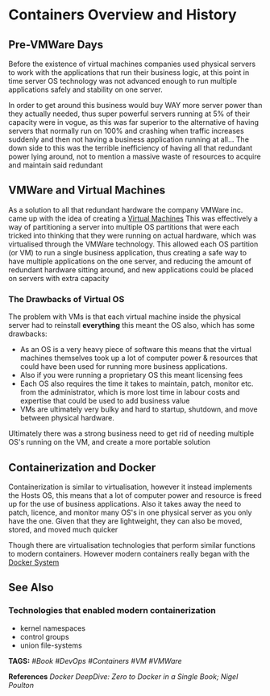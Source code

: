 # Containers Overview and History

## Pre-VMWare Days

Before the existence of virtual machines companies used physical servers to work with the applications that run their business logic, at this point in time server OS technology
was not advanced enough to run multiple applications safely and stability on one server.

In order to get around this business would buy WAY more server power than they actually needed, thus super powerful servers running at 5% of their capacity were in vogue, as this was
far superior to the alternative of having servers that normally run on 100% and crashing when traffic increases suddenly and then not having a business application running at all...
The down side to this was the terrible inefficiency of having all that redundant power lying around, not to mention a massive waste of resources to acquire and maintain said redundant

## VMWare and Virtual Machines

As a solution to all that redundant hardware the company VMWare inc. came up with the idea of creating a [Virtual Machines](../../Virtual_Machines.md)
This was effectively a way of partitioning a server into multiple OS partitions that were each tricked into thinking that they were running on actual hardware, which was virtualised
through the VMWare technology. This allowed each OS partition (or VM) to run a single business application, thus creating a safe way to have multiple applications on the one server, and reducing the amount of redundant hardware sitting around, and new applications could be placed on servers with extra capacity

### The Drawbacks of Virtual OS

The problem with VMs is that each virtual machine inside the physical server had to reinstall __everything__ this meant the OS also, which has some drawbacks:

* As an OS is a very heavy piece of software this means that the virtual machines themselves took up a lot of computer power & resources that could have been used for running more business applications.
* Also if you were running a proprietary OS this meant licensing fees
* Each OS also requires the time it takes to maintain, patch, monitor etc. from the administrator, which is more lost time in labour costs and expertise that could be used to add business value
* VMs are ultimately very bulky and hard to startup, shutdown, and move between physical hardware.

Ultimately there was a strong business need to get rid of needing multiple OS's running on the VM, and create a more portable solution

## Containerization and Docker

Containerization is similar to virtualisation, however it instead implements the Hosts OS, this means that a lot of computer power and resource is freed up for the use of business applications.
Also it takes away the need to patch, licence, and monitor many OS's in one physical server as you only have the one.
Given that they are lightweight, they can also be moved, stored, and moved much quicker

Though there are virtualisation technologies that perform similar functions to modern containers. However modern containers really began with the [Docker System](../Docker.md)

## See Also

### Technologies that enabled modern containerization

* kernel namespaces
* control groups
* union file-systems

__TAGS:__
_#Book #DevOps #Containers #VM #VMWare_

__References__
_Docker DeepDive: Zero to Docker in a Single Book; Nigel Poulton_
